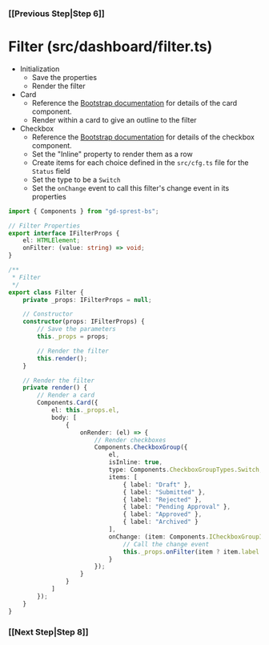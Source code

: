 ### [[Previous Step|Step 6]]

# Filter (src/dashboard/filter.ts)

- Initialization
  - Save the properties
  - Render the filter
- Card
  - Reference the [Bootstrap documentation](https://getbootstrap.com/docs/4.4/components/card/) for details of the card component.
  - Render within a card to give an outline to the filter
- Checkbox
  - Reference the [Bootstrap documentation](https://getbootstrap.com/docs/4.4/components/forms/#checkboxes-and-radios) for details of the checkbox component.
  - Set the "Inline" property to render them as a row
  - Create items for each choice defined in the ```src/cfg.ts``` file for the ```Status``` field
  - Set the type to be a ```Switch```
  - Set the ```onChange``` event to call this filter's change event in its properties

```ts
import { Components } from "gd-sprest-bs";

// Filter Properties
export interface IFilterProps {
    el: HTMLElement;
    onFilter: (value: string) => void;
}

/**
 * Filter
 */
export class Filter {
    private _props: IFilterProps = null;

    // Constructor
    constructor(props: IFilterProps) {
        // Save the parameters
        this._props = props;

        // Render the filter
        this.render();
    }

    // Render the filter
    private render() {
        // Render a card
        Components.Card({
            el: this._props.el,
            body: [
                {
                    onRender: (el) => {
                        // Render checkboxes
                        Components.CheckboxGroup({
                            el,
                            isInline: true,
                            type: Components.CheckboxGroupTypes.Switch,
                            items: [
                                { label: "Draft" },
                                { label: "Submitted" },
                                { label: "Rejected" },
                                { label: "Pending Approval" },
                                { label: "Approved" },
                                { label: "Archived" }
                            ],
                            onChange: (item: Components.ICheckboxGroupItem) => {
                                // Call the change event
                                this._props.onFilter(item ? item.label : "");
                            }
                        });
                    }
                }
            ]
        });
    }
}
```

### [[Next Step|Step 8]]